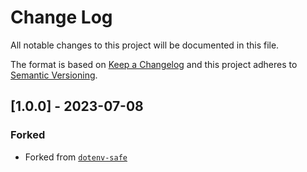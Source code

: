 # Change Log
All notable changes to this project will be documented in this file.

The format is based on [Keep a Changelog](http://keepachangelog.com/)
and this project adheres to [Semantic Versioning](http://semver.org/).

## [1.0.0] - 2023-07-08
### Forked
- Forked from [`dotenv-safe`](https://github.com/rolodato/dotenv-safest)